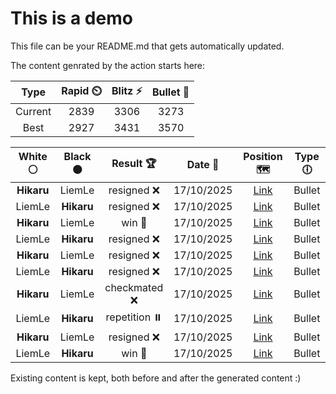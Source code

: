 # This is a demo

This file can be your README.md that gets automatically updated.

The content genrated by the action starts here:

<!--START_SECTION:chessStats-->
<!-- Automatically generated with https://github.com/Balastrong/chess-stats-action -->

| Type | Rapid ⏲️ | Blitz ⚡ | Bullet 🔫 |
|:---:|:---:|:---:|:---:|
| Current | 2839 | 3306 | 3273 |
| Best | 2927 | 3431 | 3570 |

| White ⚪ | Black ⚫ | Result 🏆 | Date 📅 | Position 🗺️ | Type 🕕 |
|:---:|:---:|:---:|:---:|:---:|:---:|
| **Hikaru** | LiemLe | resigned ❌ | 17/10/2025 | <a href="http://www.ee.unb.ca/cgi-bin/tervo/fen.pl?select=6k1/5p2/b2N2p1/4b2p/4P2P/1p4P1/5PBK/8 w - - 1 37">Link</a> | Bullet |
| LiemLe | **Hikaru** | resigned ❌ | 17/10/2025 | <a href="http://www.ee.unb.ca/cgi-bin/tervo/fen.pl?select=4k2r/pqn2p2/1pn1pPp1/3p4/3P2P1/2Q2N2/PP1B3P/2R3K1 b - - 2 30">Link</a> | Bullet |
| **Hikaru** | LiemLe | win 🥇 | 17/10/2025 | <a href="http://www.ee.unb.ca/cgi-bin/tervo/fen.pl?select=8/8/1P3p2/4p1k1/2QpP3/3P1qP1/5P2/6K1 b - - 0 38">Link</a> | Bullet |
| LiemLe | **Hikaru** | resigned ❌ | 17/10/2025 | <a href="http://www.ee.unb.ca/cgi-bin/tervo/fen.pl?select=1Rn3k1/5p2/2qP2p1/P3p3/1PQ1P1Pp/r6P/5P2/5BK1 b - - 2 43">Link</a> | Bullet |
| **Hikaru** | LiemLe | resigned ❌ | 17/10/2025 | <a href="http://www.ee.unb.ca/cgi-bin/tervo/fen.pl?select=2q3k1/pp3p2/1bp3pp/3pPr2/8/1BP2R1P/PP3Q2/R5K1 w - - 1 29">Link</a> | Bullet |
| LiemLe | **Hikaru** | resigned ❌ | 17/10/2025 | <a href="http://www.ee.unb.ca/cgi-bin/tervo/fen.pl?select=2k5/p1p1r3/qp1pN1p1/3Pr2n/PRP5/2PQB2P/6K1/5R2 w - - 3 38">Link</a> | Bullet |
| **Hikaru** | LiemLe | checkmated ❌ | 17/10/2025 | <a href="http://www.ee.unb.ca/cgi-bin/tervo/fen.pl?select=5rk1/8/7p/p3Q3/1p2p1PK/1P2P1N1/P6q/4n3 w - - 6 50">Link</a> | Bullet |
| LiemLe | **Hikaru** | repetition ⏸️ | 17/10/2025 | <a href="http://www.ee.unb.ca/cgi-bin/tervo/fen.pl?select=2r3k1/8/6Q1/1p6/1Pr2P1p/P3Pq1P/3R1P1K/8 b - - 16 46">Link</a> | Bullet |
| **Hikaru** | LiemLe | resigned ❌ | 17/10/2025 | <a href="http://www.ee.unb.ca/cgi-bin/tervo/fen.pl?select=8/1p5p/p1p5/2P1k3/1P3N2/6K1/P7/3b4 w - - 2 48">Link</a> | Bullet |
| LiemLe | **Hikaru** | win 🥇 | 17/10/2025 | <a href="http://www.ee.unb.ca/cgi-bin/tervo/fen.pl?select=8/2PK4/R4bk1/8/P5r1/3q4/8/8 w - - 4 83">Link</a> | Bullet |

<!--END_SECTION:chessStats-->

Existing content is kept, both before and after the generated content :)

